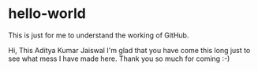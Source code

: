# hello-world
This is just for me to understand the working of GitHub.

Hi, This Aditya Kumar Jaiswal
I'm glad that you have come this long just to see what mess I have 
made here.
Thank you so much for coming :-)
